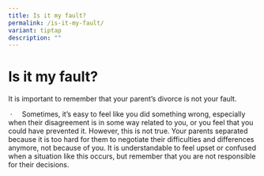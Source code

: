 ```yaml
---
title: Is it my fault?
permalink: /is-it-my-fault/
variant: tiptap
description: ""
---
```

<h1><strong>Is it my fault?</strong>&nbsp;&nbsp;&nbsp;</h1>
<p>It is important to remember that your parent’s divorce is not your fault.</p>
<p>&nbsp;·&nbsp;&nbsp;&nbsp;&nbsp; Sometimes, it’s easy to feel like you
did something wrong, especially when their disagreement is in some way
related to you, or you feel that you could have prevented it. However,
this is not true. Your parents separated because it is too hard for them
to negotiate their difficulties and differences anymore, not because of
you. It is understandable to feel upset or confused when a situation like
this occurs, but remember that you are not responsible for their decisions.&nbsp;</p>
<p></p>
<p></p>
<p></p>
<p></p>